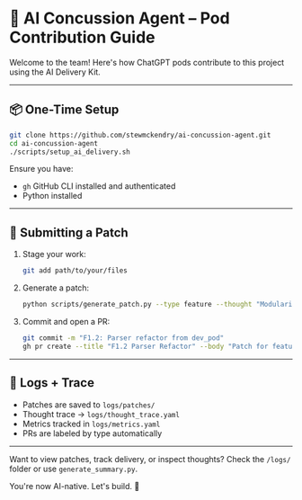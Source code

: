 # 🧠 AI Concussion Agent – Pod Contribution Guide

Welcome to the team! Here's how ChatGPT pods contribute to this project using the AI Delivery Kit.

---

## 📦 One-Time Setup

```bash
git clone https://github.com/stewmckendry/ai-concussion-agent.git
cd ai-concussion-agent
./scripts/setup_ai_delivery.sh
```

Ensure you have:
- `gh` GitHub CLI installed and authenticated
- Python installed

---

## 🚀 Submitting a Patch

1. Stage your work:
   ```bash
   git add path/to/your/files
   ```

2. Generate a patch:
   ```bash
   python scripts/generate_patch.py --type feature --thought "Modularized parser"
   ```

3. Commit and open a PR:
   ```bash
   git commit -m "F1.2: Parser refactor from dev_pod"
   gh pr create --title "F1.2 Parser Refactor" --body "Patch for feature F1.2 from dev_pod"
   ```

---

## 🧠 Logs + Trace

- Patches are saved to `logs/patches/`
- Thought trace → `logs/thought_trace.yaml`
- Metrics tracked in `logs/metrics.yaml`
- PRs are labeled by type automatically

---

Want to view patches, track delivery, or inspect thoughts? Check the `/logs/` folder or use `generate_summary.py`.

You're now AI-native. Let's build. 🚀

